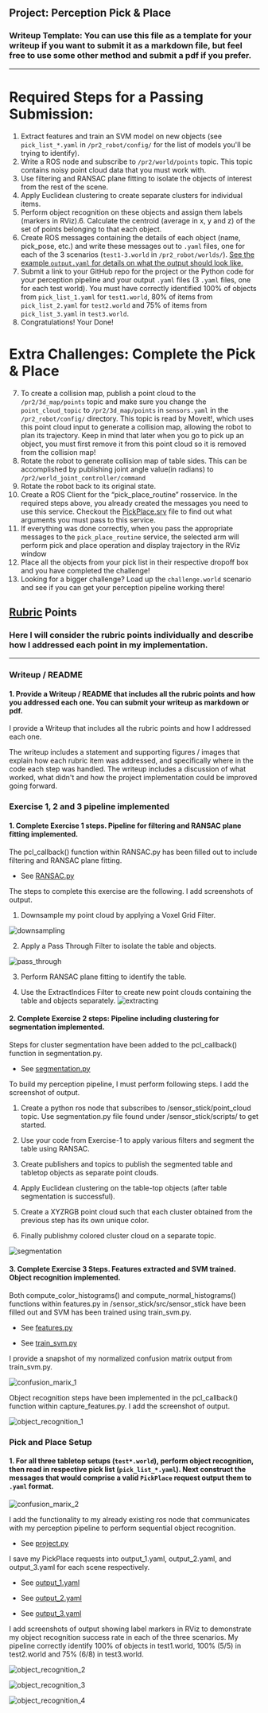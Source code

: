 [//]: # (Image References)

[image1]: ./images/downsampling.png "downsampling"

[image2]: ./images/pass_through.png "pass_through"

[image3]: ./images/extracting.png "extracting"

[image4]: ./images/segmentation.png "segmentation"

[image5]: ./images/confusion_marix_1.png "confusion_marix_1"

[image6]: ./images/object_recognition_1.png "object_recognition_1"

[image7]: ./images/confusion_marix_2.png "confusion_marix_2"

[image8]: ./images/object_recognition_2.png "object_recognition_2"

[image9]: ./images/object_recognition_3.png "object_recognition_3"

[image10]: ./images/object_recognition_4.png "object_recognition_4"

## Project: Perception Pick & Place
### Writeup Template: You can use this file as a template for your writeup if you want to submit it as a markdown file, but feel free to use some other method and submit a pdf if you prefer.

---


# Required Steps for a Passing Submission:
1. Extract features and train an SVM model on new objects (see `pick_list_*.yaml` in `/pr2_robot/config/` for the list of models you'll be trying to identify). 
2. Write a ROS node and subscribe to `/pr2/world/points` topic. This topic contains noisy point cloud data that you must work with.
3. Use filtering and RANSAC plane fitting to isolate the objects of interest from the rest of the scene.
4. Apply Euclidean clustering to create separate clusters for individual items.
5. Perform object recognition on these objects and assign them labels (markers in RViz).6. Calculate the centroid (average in x, y and z) of the set of points belonging to that each object.
7. Create ROS messages containing the details of each object (name, pick_pose, etc.) and write these messages out to `.yaml` files, one for each of the 3 scenarios (`test1-3.world` in `/pr2_robot/worlds/`).  [See the example `output.yaml` for details on what the output should look like.](https://github.com/udacity/RoboND-Perception-Project/blob/master/pr2_robot/config/output.yaml)  
8. Submit a link to your GitHub repo for the project or the Python code for your perception pipeline and your output `.yaml` files (3 `.yaml` files, one for each test world).  You must have correctly identified 100% of objects from `pick_list_1.yaml` for `test1.world`, 80% of items from `pick_list_2.yaml` for `test2.world` and 75% of items from `pick_list_3.yaml` in `test3.world`.
9. Congratulations!  Your Done!

# Extra Challenges: Complete the Pick & Place
7. To create a collision map, publish a point cloud to the `/pr2/3d_map/points` topic and make sure you change the `point_cloud_topic` to `/pr2/3d_map/points` in `sensors.yaml` in the `/pr2_robot/config/` directory. This topic is read by Moveit!, which uses this point cloud input to generate a collision map, allowing the robot to plan its trajectory.  Keep in mind that later when you go to pick up an object, you must first remove it from this point cloud so it is removed from the collision map!
8. Rotate the robot to generate collision map of table sides. This can be accomplished by publishing joint angle value(in radians) to `/pr2/world_joint_controller/command`
9. Rotate the robot back to its original state.
10. Create a ROS Client for the “pick_place_routine” rosservice.  In the required steps above, you already created the messages you need to use this service. Checkout the [PickPlace.srv](https://github.com/udacity/RoboND-Perception-Project/tree/master/pr2_robot/srv) file to find out what arguments you must pass to this service.
11. If everything was done correctly, when you pass the appropriate messages to the `pick_place_routine` service, the selected arm will perform pick and place operation and display trajectory in the RViz window
12. Place all the objects from your pick list in their respective dropoff box and you have completed the challenge!
13. Looking for a bigger challenge?  Load up the `challenge.world` scenario and see if you can get your perception pipeline working there!

## [Rubric](https://review.udacity.com/#!/rubrics/1067/view) Points
### Here I will consider the rubric points individually and describe how I addressed each point in my implementation.  

---
### Writeup / README

#### 1. Provide a Writeup / README that includes all the rubric points and how you addressed each one.  You can submit your writeup as markdown or pdf.  

I provide a Writeup that includes all the rubric points and how I addressed each one.

The writeup includes a statement and supporting figures / images that explain how each rubric item was addressed, and specifically where in the code each step was handled. The writeup includes a discussion of what worked, what didn't and how the project implementation could be improved going forward.

### Exercise 1, 2 and 3 pipeline implemented
#### 1. Complete Exercise 1 steps. Pipeline for filtering and RANSAC plane fitting implemented.

The pcl_callback() function within RANSAC.py has been filled out to include filtering and RANSAC plane fitting.

- See [RANSAC.py](https://github.com/grapestone5321/robond-perception/blob/master/Exercise-1/RANSAC.py)

The steps to complete this exercise are the following. I add screenshots of output.

   1. Downsample my point cloud by applying a Voxel Grid Filter.

![downsampling][image1]

   2. Apply a Pass Through Filter to isolate the table and objects.

![pass_through][image2]

   3. Perform RANSAC plane fitting to identify the table.

   4. Use the ExtractIndices Filter to create new point clouds containing the table and objects separately.
![extracting][image3]
#### 2. Complete Exercise 2 steps: Pipeline including clustering for segmentation implemented.  

Steps for cluster segmentation have been added to the pcl_callback() function in segmentation.py.

- See [segmentation.py](https://github.com/grapestone5321/robond-perception/blob/master/sensor_stick/scripts/segmentation.py)

To build my perception pipeline, I must perform following steps. I add the screenshot of output.

   1. Create a python ros node that subscribes to /sensor_stick/point_cloud topic. Use segmentation.py file found under /sensor_stick/scripts/ to get started.

   2. Use your code from Exercise-1 to apply various filters and segment the table using RANSAC.
   3. Create publishers and topics to publish the segmented table and tabletop objects as separate point clouds.

   4. Apply Euclidean clustering on the table-top objects (after table segmentation is successful).

   5. Create a XYZRGB point cloud such that each cluster obtained from the previous step has its own unique color.

   6. Finally publishmy colored cluster cloud on a separate topic.

![segmentation][image4]

#### 3. Complete Exercise 3 Steps.  Features extracted and SVM trained.  Object recognition implemented.

Both compute_color_histograms() and compute_normal_histograms() functions within features.py in /sensor_stick/src/sensor_stick have been filled out and SVM has been trained using train_svm.py.

- See [features.py](https://github.com/grapestone5321/robond-perception/blob/master/sensor_stick/src/sensor_stick/features.py)

- See [train_svm.py](https://github.com/grapestone5321/robond-perception/blob/master/sensor_stick/scripts/train_svm.py)

I provide a snapshot of my normalized confusion matrix output from train_svm.py.

![confusion_marix_1][image5]

Object recognition steps have been implemented in the pcl_callback() function within capture_features.py. I add the screenshot of output.

![object_recognition_1][image6]

### Pick and Place Setup

#### 1. For all three tabletop setups (`test*.world`), perform object recognition, then read in respective pick list (`pick_list_*.yaml`). Next construct the messages that would comprise a valid `PickPlace` request output them to `.yaml` format.

![confusion_marix_2][image7]

I add the functionality to my already existing ros node that communicates with my perception pipeline to perform sequential object recognition.

- See [project.py](https://github.com/grapestone5321/robond-perception/blob/master/pr2_robot/scripts/project.py)

I save my PickPlace requests into output_1.yaml, output_2.yaml, and output_3.yaml for each scene respectively.

- See [output_1.yaml](https://github.com/grapestone5321/robond-perception/blob/master/output/output_1.yaml)

- See [output_2.yaml](https://github.com/grapestone5321/robond-perception/blob/master/output/output_2.yaml)

- See [output_3.yaml](https://github.com/grapestone5321/robond-perception/blob/master/output/output_3.yaml)

I add screenshots of output showing label markers in RViz to demonstrate my object recognition success rate in each of the three scenarios. My pipeline correctly identify 100% of objects in test1.world, 100% (5/5) in test2.world and 75% (6/8) in test3.world.

![object_recognition_2][image8]

![object_recognition_3][image9]

![object_recognition_4][image10]

